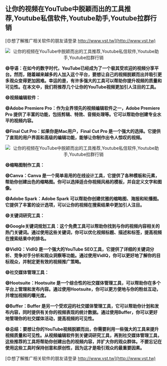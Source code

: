 ## **让你的视频在YouTube中脱颖而出的工具推荐,Youtube私信软件,Youtube助手,Youtube拉群行销**

[😍想了解推广相关软件的朋友请登录 http://www.vst.tw](http://www.vst.tw)

 <center><img src="https://vst.tw/MP4/tuiguang/png/6.png" alt="让你的视频在YouTube中脱颖而出的工具推荐,Youtube私信软件,Youtube助手,Youtube拉群行销"></center>

**😄导语：在如今的数字时代，YouTube已经成为了一个极其受欢迎的视频分享平台。然而，随着越来越多的人加入这个平台，要想让自己的视频脱颖而出并吸引更多观众变得更加困难。幸运的是，有许多强大的工具可以帮助你提升视频的质量和可见性。在本文中，我们将推荐几个让你的YouTube视频更加引人注目的工具。**

**😄视频编辑软件：**

**😄Adobe Premiere Pro：作为业界领先的视频编辑软件之一，Adobe Premiere Pro 提供了丰富的功能，包括剪辑、特效、音频处理等。它可以帮助你创建专业水平的视频内容。**

**😄Final Cut Pro：如果你是Mac用户，Final Cut Pro 是一个强大的选择。它提供了直观的用户界面和高级的编辑功能，能够让你制作出令人惊叹的视频。**

 <center><img src="https://vst.tw/MP4/tuiguang/png/7.png" alt="让你的视频在YouTube中脱颖而出的工具推荐,Youtube私信软件,Youtube助手,Youtube拉群行销"></center>

**😄缩略图制作工具：**

**😄Canva：Canva 是一个简单易用的在线设计工具，它提供了各种模板和元素，帮助你创建出色的缩略图。你可以选择适合你视频风格的模板，并自定义文字和图像。**

**😄Adobe Spark：Adobe Spark 可以帮助你创建优雅的缩略图、海报和轮播图。它提供了丰富的设计选项，可以让你的视频在搜索结果中更加引人注目。**

**😄关键词研究工具：**

**😄Google关键词规划工具：这个免费工具可以帮助你找到与你的视频内容相关的热门关键词。通过使用这些关键词，你可以优化视频标题、描述和标签，提高视频在搜索结果中的排名。**

**😄VidIQ：VidIQ 是一个强大的YouTube SEO工具，它提供了详细的关键词分析、竞争对手分析和观众洞察等功能。通过使用VidIQ，你可以更好地了解你的目标观众，并制定更有效的视频推广策略。**

**😄社交媒体管理工具：**

**😄Hootsuite：Hootsuite 是一个综合性的社交媒体管理工具，可以帮助你在多个平台上管理和发布内容。通过使用Hootsuite，你可以更方便地与你的粉丝互动，并增加视频的曝光度。**

**😄Buffer：Buffer 是另一个受欢迎的社交媒体管理工具，它可以帮助你计划和发布内容，同时提供有关你的视频表现的统计数据。通过使用Buffer，你可以更好地管理你的社交媒体活动，提高视频的可见性。**

**😄总结：要想让你的YouTube视频脱颖而出，你需要利用一些强大的工具来提升视频质量和可见性。从视频编辑软件到关键词研究工具，再到社交媒体管理工具，这些推荐的工具将帮助你创建出色的视频内容，并扩大你的观众群体。不要忘记在使用这些工具时保持创意和原创性，因为这才是吸引观众的最重要因素。**

[😍想了解推广相关软件的朋友请登录 http://www.vst.tw](http://www.vst.tw)



